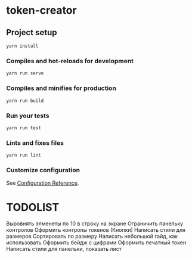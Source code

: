 # token-creator

## Project setup
```
yarn install
```

### Compiles and hot-reloads for development
```
yarn run serve
```

### Compiles and minifies for production
```
yarn run build
```

### Run your tests
```
yarn run test
```

### Lints and fixes files
```
yarn run lint
```

### Customize configuration
See [Configuration Reference](https://cli.vuejs.org/config/).

# TODOLIST

Выровнять элменеты по 10 в строку на экране
Ограничить панельку контролов
Оформить контролы токенов (Кнопки)
Написать стили для размеров
Сортировать по размеру
Написать небольшой гайд, как использовать
Оформить бейдж с цифрами
Оформить печатный токен
Написать стили для панельки, показать лист